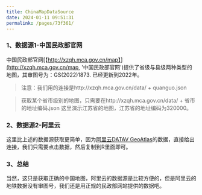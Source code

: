 ```yaml
---
title: ChinaMapDataSource
date: 2024-01-11 09:51:31
permalink: /pages/73f361/
---
```

### 1、数据源1-中国民政部官网
中国民政部官网[【http://xzqh.mca.gov.cn/map】](http://xzqh.mca.gov.cn/map, '中国民政部官网')提供了省级与县级两种类型的地图，其审图号为：GS(2022)1873. 已经更新到2022年。
> 注意：我们用的连接是http://xzqh.mca.gov.cn/data/ + quanguo.json

> 获取某个省市级别的地图，只需要在http://xzqh.mca.gov.cn/data/ + 省市的地址编码.json
> 这里演示江苏省的地图，江苏省的地址编码为320000。

### 2、数据源2-阿里云
这里比上述的数据源获取更简单，因为[阿里云DATAV GeoAtlas](https://datav.aliyun.com/portal/school/atlas/area_selector#&lat=31.769817845138945&lng=104.29901249999999&zoom=4, '阿里云DATAV GeoAtlas')的数据，直接给出连接，我们只需要点击数据，然后复制到R里面即可。

### 3、总结
当然，这只是获取正确的中国地图，阿里云的数据源是比较方便的，但是阿里云的地铁数据没有审图号，我们还是用正规的民政部网站提供的数据吧。